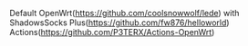 Default OpenWrt(https://github.com/coolsnowwolf/lede) with ShadowsSocks Plus(https://github.com/fw876/helloworld)
Actions(https://github.com/P3TERX/Actions-OpenWrt)
